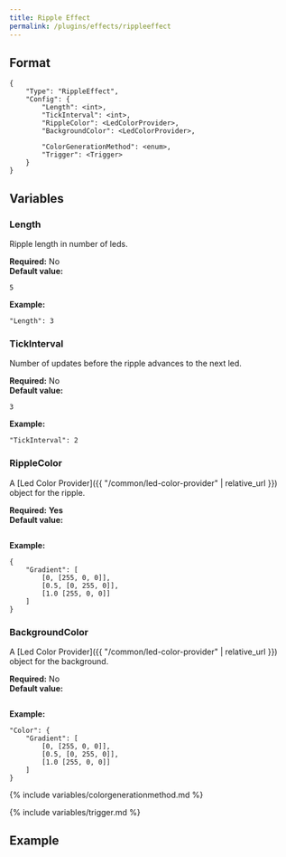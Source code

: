 ```yaml
---
title: Ripple Effect
permalink: /plugins/effects/rippleeffect
---
```


## Format

~~~
{
    "Type": "RippleEffect",
    "Config": {
        "Length": <int>,
        "TickInterval": <int>,
        "RippleColor": <LedColorProvider>,
        "BackgroundColor": <LedColorProvider>,

        "ColorGenerationMethod": <enum>,
        "Trigger": <Trigger>
    }
}
~~~

## Variables

### Length
<div class="variable-block" markdown="block">

Ripple length in number of leds.

**Required:** No<br>
**Default value:**
~~~
5
~~~
**Example:**
~~~
"Length": 3
~~~

</div>

### TickInterval
<div class="variable-block" markdown="block">

Number of updates before the ripple advances to the next led.

**Required:** No<br>
**Default value:**
~~~
3
~~~
**Example:**
~~~
"TickInterval": 2
~~~

</div>

### RippleColor
<div class="variable-block" markdown="block">

A [Led Color Provider]({{ "/common/led-color-provider" | relative_url }}) object for the ripple.

**Required:** **Yes**<br>
**Default value:**
~~~
~~~
**Example:**
~~~
{
    "Gradient": [
        [0, [255, 0, 0]],
        [0.5, [0, 255, 0]],
        [1.0 [255, 0, 0]]
    ]
}
~~~

</div>

### BackgroundColor
<div class="variable-block" markdown="block">

A [Led Color Provider]({{ "/common/led-color-provider" | relative_url }}) object for the background.

**Required:** No<br>
**Default value:**
~~~
~~~
**Example:**
~~~
"Color": {
    "Gradient": [
        [0, [255, 0, 0]],
        [0.5, [0, 255, 0]],
        [1.0 [255, 0, 0]]
    ]
}
~~~

</div>

{% include variables/colorgenerationmethod.md %}

{% include variables/trigger.md %}

## Example

~~~
~~~